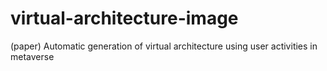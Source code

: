 # virtual-architecture-image
(paper) Automatic generation of virtual architecture using user activities in metaverse
